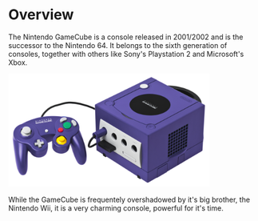 # Overview

The Nintendo GameCube is a console released in 2001/2002 and is the successor to the Nintendo 64. It
belongs to the sixth generation of consoles, together with others like Sony's Playstation 2 and 
Microsoft's Xbox.

<img src="images/gamecube.png" width="80%">

While the GameCube is frequentely overshadowed by it's big brother, the Nintendo Wii, it is a very
charming console, powerful for it's time.